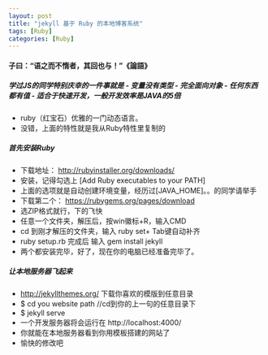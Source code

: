 ```yaml
---
layout: post
title: "jekyll 基于 Ruby 的本地博客系统"
tags: [Ruby]
categories: [Ruby]
---
```


#### 子曰：“语之而不惰者，其回也与！”《論語》
##### 学过JS的同学特别庆幸的一件事就是 - 变量没有类型 - 完全面向对象 - 任何东西都有值 - 适合于快速开发，一般开发效率是JAVA的5倍
* ruby（红宝石）优雅的一门动态语言。
* 没错，上面的特性就是我从Ruby特性里复制的


##### 首先安装Ruby
* 下载地址： http://rubyinstaller.org/downloads/
* 安装，记得勾选上 [Add Ruby executables to your PATH]
* 上面的选项就是自动创建环境变量，经历过[JAVA_HOME]。。的同学请举手
* 下载第二个： https://rubygems.org/pages/download
* 选ZIP格式就行，下的飞快
* 任意一个文件夹，解压后，按win徽标+R，输入CMD
* cd 到刚才解压的文件夹，输入 ruby set+ Tab键自动补齐
* ruby setup.rb 完成后 输入 gem install jekyll 
* 两个都安装完毕，好了，现在你的电脑已经准备完毕了。

##### 让本地服务器飞起来
* http://jekyllthemes.org/ 下载你喜欢的模版到任意目录
* $ cd you website path //cd到你的上一句的任意目录下
* $ jekyll serve
* 一个开发服务器将会运行在 http://localhost:4000/
* 你就能在本地服务器看到你用模板搭建的网站了
* 愉快的修改吧